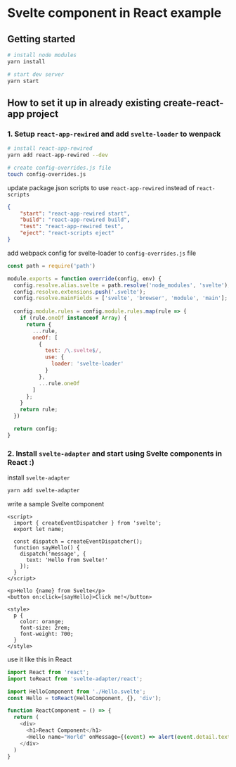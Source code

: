 # Svelte component in React example

## Getting started

```bash
# install node modules
yarn install

# start dev server
yarn start
```

## How to set it up in already existing create-react-app project

### 1. Setup `react-app-rewired` and add `svelte-loader` to wenpack

```bash
# install react-app-rewired
yarn add react-app-rewired --dev

# create config-overrides.js file
touch config-overrides.js
```

update package.json scripts to use `react-app-rewired` instead of `react-scripts`
```json
{
    "start": "react-app-rewired start",
    "build": "react-app-rewired build",
    "test": "react-app-rewired test",
    "eject": "react-scripts eject"
}
```

add webpack config for svelte-loader to `config-overrides.js` file
```javascript
const path = require('path')

module.exports = function override(config, env) {
  config.resolve.alias.svelte = path.resolve('node_modules', 'svelte');
  config.resolve.extensions.push('.svelte');
  config.resolve.mainFields = ['svelte', 'browser', 'module', 'main'];
  
  config.module.rules = config.module.rules.map(rule => {
    if (rule.oneOf instanceof Array) {
      return {
        ...rule,
        oneOf: [
          {
            test: /\.svelte$/,
            use: {
              loader: 'svelte-loader'
            }
          },
          ...rule.oneOf
        ]
      };
    }
    return rule;
  })

  return config;
}
```

### 2. Install `svelte-adapter` and start using Svelte components in React :)

install `svelte-adapter`
```bash
yarn add svelte-adapter
```

write a sample Svelte component
```svelte
<script>
  import { createEventDispatcher } from 'svelte';
  export let name;

  const dispatch = createEventDispatcher();
  function sayHello() {
    dispatch('message', {
      text: 'Hello from Svelte!'
    });
  }
</script>

<p>Hello {name} from Svelte</p>
<button on:click={sayHello}>Click me!</button>

<style>
  p {
    color: orange;
    font-size: 2rem;
    font-weight: 700;
  }
</style>
```

use it like this in React
```javascript
import React from 'react';
import toReact from 'svelte-adapter/react';

import HelloComponent from './Hello.svelte';
const Hello = toReact(HelloComponent, {}, 'div');

function ReactComponent = () => {
  return (
    <div>
      <h1>React Component</h1>
      <Hello name="World" onMessage={(event) => alert(event.detail.text)} />
    </div>
  )
}
```
